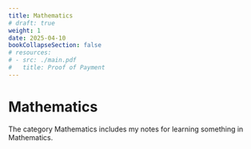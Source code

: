 ```yaml
---
title: Mathematics 
# draft: true
weight: 1
date: 2025-04-10
bookCollapseSection: false
# resources:
# - src: ./main.pdf
#   title: Proof of Payment
---
```


# Mathematics
The category Mathematics includes my notes for learning something in Mathematics.

